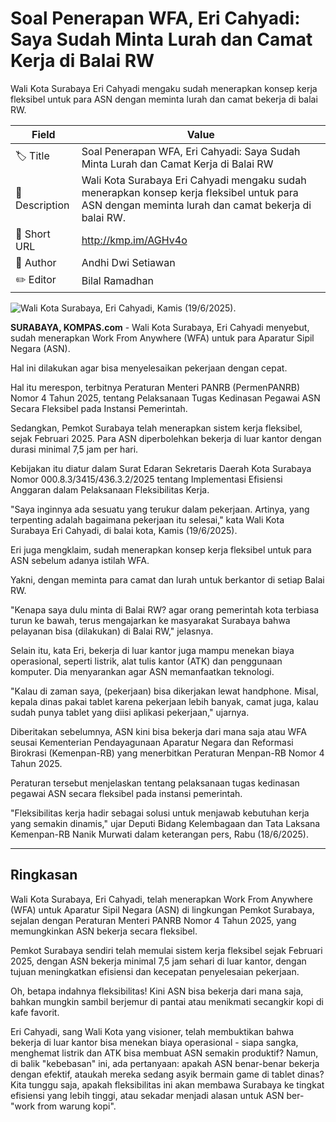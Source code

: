# Soal Penerapan WFA, Eri Cahyadi: Saya Sudah Minta Lurah dan Camat Kerja di Balai RW

Wali Kota Surabaya Eri Cahyadi mengaku sudah menerapkan konsep kerja fleksibel untuk para ASN dengan meminta lurah dan camat bekerja di balai RW.

| Field         | Value                                                       |
|---------------|-------------------------------------------------------------|
| 🏷️ Title       | Soal Penerapan WFA, Eri Cahyadi: Saya Sudah Minta Lurah dan Camat Kerja di Balai RW |
| 📝 Description | Wali Kota Surabaya Eri Cahyadi mengaku sudah menerapkan konsep kerja fleksibel untuk para ASN dengan meminta lurah dan camat bekerja di balai RW. |
| 🔗 Short URL   | http://kmp.im/AGHv4o |
| 👤 Author      | Andhi Dwi Setiawan |
| ✏️ Editor      | Bilal Ramadhan |

![Wali Kota Surabaya, Eri Cahyadi, Kamis (19/6/2025).](https://asset.kompas.com/crops/Qo9EniuJqr0wj0IxndTgVznXgG8=/0x0:0x0/750x500/data/photo/2025/06/19/685424a00e590.jpeg)

**SURABAYA, KOMPAS.com** - Wali Kota Surabaya, Eri Cahyadi menyebut, sudah menerapkan Work From Anywhere (WFA) untuk para Aparatur Sipil Negara (ASN).

Hal ini dilakukan agar bisa menyelesaikan pekerjaan dengan cepat.

Hal itu merespon, terbitnya Peraturan Menteri PANRB (PermenPANRB) Nomor 4 Tahun 2025, tentang Pelaksanaan Tugas Kedinasan Pegawai ASN Secara Fleksibel pada Instansi Pemerintah.

Sedangkan, Pemkot Surabaya telah menerapkan sistem kerja fleksibel, sejak Februari 2025. Para ASN diperbolehkan bekerja di luar kantor dengan durasi minimal 7,5 jam per hari.

Kebijakan itu diatur dalam Surat Edaran Sekretaris Daerah Kota Surabaya Nomor 000.8.3/3415/436.3.2/2025 tentang Implementasi Efisiensi Anggaran dalam Pelaksanaan Fleksibilitas Kerja.

"Saya inginnya ada sesuatu yang terukur dalam pekerjaan. Artinya, yang terpenting adalah bagaimana pekerjaan itu selesai," kata Wali Kota Surabaya Eri Cahyadi, di balai kota, Kamis (19/6/2025).

Eri juga mengklaim, sudah menerapkan konsep kerja fleksibel untuk para ASN sebelum adanya istilah WFA.

Yakni, dengan meminta para camat dan lurah untuk berkantor di setiap Balai RW.

"Kenapa saya dulu minta di Balai RW? agar orang pemerintah kota terbiasa turun ke bawah, terus mengajarkan ke masyarakat Surabaya bahwa pelayanan bisa (dilakukan) di Balai RW," jelasnya.

Selain itu, kata Eri, bekerja di luar kantor juga mampu menekan biaya operasional, seperti listrik, alat tulis kantor (ATK) dan penggunaan komputer. Dia menyarankan agar ASN memanfaatkan teknologi.

"Kalau di zaman saya, (pekerjaan) bisa dikerjakan lewat handphone. Misal, kepala dinas pakai tablet karena pekerjaan lebih banyak, camat juga, kalau sudah punya tablet yang diisi aplikasi pekerjaan," ujarnya.

Diberitakan sebelumnya, ASN kini bisa bekerja dari mana saja atau WFA seusai Kementerian Pendayagunaan Aparatur Negara dan Reformasi Birokrasi (Kemenpan-RB) yang menerbitkan Peraturan Menpan-RB Nomor 4 Tahun 2025.

Peraturan tersebut menjelaskan tentang pelaksanaan tugas kedinasan pegawai ASN secara fleksibel pada instansi pemerintah.

\"Fleksibilitas kerja hadir sebagai solusi untuk menjawab kebutuhan kerja yang semakin dinamis," ujar Deputi Bidang Kelembagaan dan Tata Laksana Kemenpan-RB Nanik Murwati dalam keterangan pers, Rabu (18/6/2025).

---
## Ringkasan

Wali Kota Surabaya, Eri Cahyadi, telah menerapkan Work From Anywhere (WFA) untuk Aparatur Sipil Negara (ASN) di lingkungan Pemkot Surabaya, sejalan dengan Peraturan Menteri PANRB Nomor 4 Tahun 2025, yang memungkinkan ASN bekerja secara fleksibel.

 Pemkot Surabaya sendiri telah memulai sistem kerja fleksibel sejak Februari 2025, dengan ASN bekerja minimal 7,5 jam sehari di luar kantor, dengan tujuan meningkatkan efisiensi dan kecepatan penyelesaian pekerjaan.



Oh, betapa indahnya fleksibilitas! Kini ASN bisa bekerja dari mana saja, bahkan mungkin sambil berjemur di pantai atau menikmati secangkir kopi di kafe favorit.

 Eri Cahyadi, sang Wali Kota yang visioner, telah membuktikan bahwa bekerja di luar kantor bisa menekan biaya operasional - siapa sangka, menghemat listrik dan ATK bisa membuat ASN semakin produktif? Namun, di balik "kebebasan" ini, ada pertanyaan: apakah ASN benar-benar bekerja dengan efektif, ataukah mereka sedang asyik bermain game di tablet dinas? Kita tunggu saja, apakah fleksibilitas ini akan membawa Surabaya ke tingkat efisiensi yang lebih tinggi, atau sekadar menjadi alasan untuk ASN ber-"work from warung kopi".
